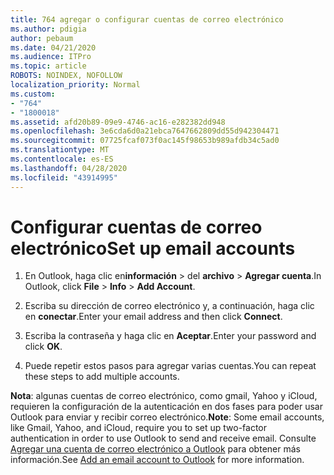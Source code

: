 ```yaml
---
title: 764 agregar o configurar cuentas de correo electrónico
ms.author: pdigia
author: pebaum
ms.date: 04/21/2020
ms.audience: ITPro
ms.topic: article
ROBOTS: NOINDEX, NOFOLLOW
localization_priority: Normal
ms.custom:
- "764"
- "1800018"
ms.assetid: afd20b89-09e9-4746-ac16-e282382dd948
ms.openlocfilehash: 3e6cda6d0a21ebca7647662809dd55d942304471
ms.sourcegitcommit: 07725fcaf073f0ac145f98653b989afdb34c5ad0
ms.translationtype: MT
ms.contentlocale: es-ES
ms.lasthandoff: 04/28/2020
ms.locfileid: "43914995"
---
```

# <a name="set-up-email-accounts"></a><span data-ttu-id="2c5df-102">Configurar cuentas de correo electrónico</span><span class="sxs-lookup"><span data-stu-id="2c5df-102">Set up email accounts</span></span>

1. <span data-ttu-id="2c5df-103">En Outlook, haga clic en**información** > del **archivo** > **Agregar cuenta**.</span><span class="sxs-lookup"><span data-stu-id="2c5df-103">In Outlook, click **File** > **Info** > **Add Account**.</span></span>

2. <span data-ttu-id="2c5df-104">Escriba su dirección de correo electrónico y, a continuación, haga clic en **conectar**.</span><span class="sxs-lookup"><span data-stu-id="2c5df-104">Enter your email address and then click **Connect**.</span></span>

3. <span data-ttu-id="2c5df-105">Escriba la contraseña y haga clic en **Aceptar**.</span><span class="sxs-lookup"><span data-stu-id="2c5df-105">Enter your password and click **OK**.</span></span>

4. <span data-ttu-id="2c5df-106">Puede repetir estos pasos para agregar varias cuentas.</span><span class="sxs-lookup"><span data-stu-id="2c5df-106">You can repeat these steps to add multiple accounts.</span></span>

<span data-ttu-id="2c5df-107">**Nota**: algunas cuentas de correo electrónico, como gmail, Yahoo y iCloud, requieren la configuración de la autenticación en dos fases para poder usar Outlook para enviar y recibir correo electrónico.</span><span class="sxs-lookup"><span data-stu-id="2c5df-107">**Note**: Some email accounts, like Gmail, Yahoo, and iCloud, require you to set up two-factor authentication in order to use Outlook to send and receive email.</span></span> <span data-ttu-id="2c5df-108">Consulte [Agregar una cuenta de correo electrónico a Outlook](https://support.office.com/article/6e27792a-9267-4aa4-8bb6-c84ef146101b.aspx) para obtener más información.</span><span class="sxs-lookup"><span data-stu-id="2c5df-108">See [Add an email account to Outlook](https://support.office.com/article/6e27792a-9267-4aa4-8bb6-c84ef146101b.aspx) for more information.</span></span>
  